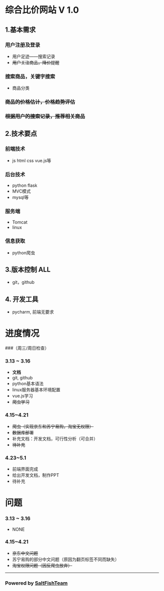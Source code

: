 # 综合比价网站 V 1.0
## 1.基本需求
### 用户注册及登录
- 用户足迹——搜索记录
- ~~用户关注商品，降价提醒~~
### 搜索商品，关键字搜索
- 商品分类
### ~~商品的价格估计，价格趋势评估~~
### ~~根据用户的搜索记录，推荐相关商品~~
## 2.技术要点
### 前端技术 
- js html css vue.js等
### 后台技术 
- python flask 
- MVC模式 
- mysql等 
### 服务端 
- Tomcat 
- linux
### 信息获取 
- python爬虫
## 3.版本控制 **ALL**
- git，github
## 4. 开发工具
- pycharm, 前端无要求

# 进度情况
###（周三/周日检查）
### 3.13 ~ 3.16  
- **文档** 
- git, github
- python基本语法
- linux服务器基本环境配置
- vue.js学习
- ~~爬虫学习~~

### 4.15~4.21
- ~~爬虫（实现京东和苏宁易购，淘宝无权限）~~
- ~~数据库部署~~
- 补充文档：开发文档，可行性分析（可合并）
- ~~待补充~~

### 4.23~5.1
- 前端界面完成
- 给出开发文档，制作PPT
- 待补充
# 问题
### 3.13 ~ 3.16 
- NONE

### 4.15~4.21
- ~~京东中文问题~~
- 苏宁易购的部分中文问题（原因为翻页标签不同而缺失）
- ~~淘宝权限问题（因反爬虫放弃）~~


***
### Powered by [SaltFishTeam](https://github.com/IamA1536/Comprehensive-Comparison-Project)
